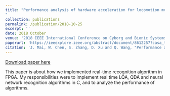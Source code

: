 ```yaml
---
title: "Performance analysis of hardware acceleration for locomotion mode recognition in robotic prosthetic control
"
collection: publications
permalink: /publication/2018-10-25
excerpt: ''
date: 2018 October
venue: '2018 IEEE International Conference on Cyborg and Bionic Systems (CBS)'
paperurl: 'https://ieeexplore.ieee.org/abstract/document/8612257?casa_token=4oRbYfiN1HQAAAAA:EWHcB37LQNATyO7mY_GeaKUKzDWqhqBITOBm7TEar1kNbSKVDzcb_vSNTLvw3U2PL6u_rU4'
citation: 'J. Mai, W. Chen, S. Zhang, D. Xu and Q. Wang, "Performance analysis of hardware acceleration for locomotion mode recognition in robotic prosthetic control," 2018 IEEE International Conference on Cyborg and Bionic Systems (CBS), Shenzhen, 2018, pp. 607-611, doi: 10.1109/CBS.2018.8612257.'
---
```

<!-- Published in *2018 IEEE International Conference on Cyborg and Bionic Systems (CBS)*. -->

[Download paper here](https://ieeexplore.ieee.org/abstract/document/8612257?casa_token=4oRbYfiN1HQAAAAA:EWHcB37LQNATyO7mY_GeaKUKzDWqhqBITOBm7TEar1kNbSKVDzcb_vSNTLvw3U2PL6u_rU4s)

This paper is about how we implemented real-time recognition algorithm in FPGA. My responsibilities were to implement real time LQA, QDA and neural network recognition algorithms in C, and to analyze the performance of algorithms.
<!-- Recommended citation: J. Mai, **W. Chen**, S. Zhang, D. Xu and Q. Wang, "Performance analysis of hardware acceleration for locomotion mode recognition in robotic prosthetic control," *2018 IEEE International Conference on Cyborg and Bionic Systems (CBS)*, Shenzhen, 2018, pp. 607-611, doi: 10.1109/CBS.2018.8612257. -->